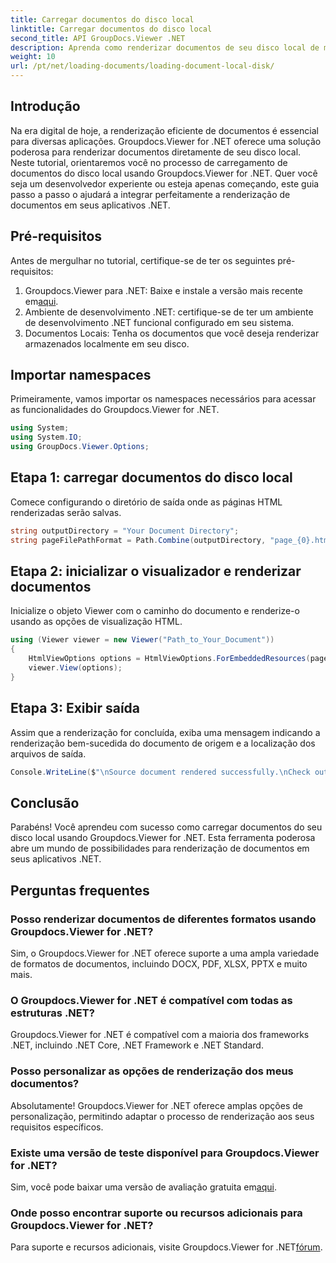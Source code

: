 ```yaml
---
title: Carregar documentos do disco local
linktitle: Carregar documentos do disco local
second_title: API GroupDocs.Viewer .NET
description: Aprenda como renderizar documentos de seu disco local de maneira transparente usando Groupdocs.Viewer for .NET. Aprimore seus aplicativos .NET com documentos eficientes.
weight: 10
url: /pt/net/loading-documents/loading-document-local-disk/
---
```

## Introdução
Na era digital de hoje, a renderização eficiente de documentos é essencial para diversas aplicações. Groupdocs.Viewer for .NET oferece uma solução poderosa para renderizar documentos diretamente de seu disco local. Neste tutorial, orientaremos você no processo de carregamento de documentos do disco local usando Groupdocs.Viewer for .NET. Quer você seja um desenvolvedor experiente ou esteja apenas começando, este guia passo a passo o ajudará a integrar perfeitamente a renderização de documentos em seus aplicativos .NET.
## Pré-requisitos
Antes de mergulhar no tutorial, certifique-se de ter os seguintes pré-requisitos:
1.  Groupdocs.Viewer para .NET: Baixe e instale a versão mais recente em[aqui](https://releases.groupdocs.com/viewer/net/).
2. Ambiente de desenvolvimento .NET: certifique-se de ter um ambiente de desenvolvimento .NET funcional configurado em seu sistema.
3. Documentos Locais: Tenha os documentos que você deseja renderizar armazenados localmente em seu disco.

## Importar namespaces
Primeiramente, vamos importar os namespaces necessários para acessar as funcionalidades do Groupdocs.Viewer for .NET.
```csharp
using System;
using System.IO;
using GroupDocs.Viewer.Options;
```
## Etapa 1: carregar documentos do disco local
Comece configurando o diretório de saída onde as páginas HTML renderizadas serão salvas.
```csharp
string outputDirectory = "Your Document Directory";
string pageFilePathFormat = Path.Combine(outputDirectory, "page_{0}.html");
```
## Etapa 2: inicializar o visualizador e renderizar documentos
Inicialize o objeto Viewer com o caminho do documento e renderize-o usando as opções de visualização HTML.
```csharp
using (Viewer viewer = new Viewer("Path_to_Your_Document"))
{
    HtmlViewOptions options = HtmlViewOptions.ForEmbeddedResources(pageFilePathFormat);
    viewer.View(options);
}
```
## Etapa 3: Exibir saída
Assim que a renderização for concluída, exiba uma mensagem indicando a renderização bem-sucedida do documento de origem e a localização dos arquivos de saída.
```csharp
Console.WriteLine($"\nSource document rendered successfully.\nCheck output in {outputDirectory}.");
```

## Conclusão
Parabéns! Você aprendeu com sucesso como carregar documentos do seu disco local usando Groupdocs.Viewer for .NET. Esta ferramenta poderosa abre um mundo de possibilidades para renderização de documentos em seus aplicativos .NET.
## Perguntas frequentes
### Posso renderizar documentos de diferentes formatos usando Groupdocs.Viewer for .NET?
Sim, o Groupdocs.Viewer for .NET oferece suporte a uma ampla variedade de formatos de documentos, incluindo DOCX, PDF, XLSX, PPTX e muito mais.
### O Groupdocs.Viewer for .NET é compatível com todas as estruturas .NET?
Groupdocs.Viewer for .NET é compatível com a maioria dos frameworks .NET, incluindo .NET Core, .NET Framework e .NET Standard.
### Posso personalizar as opções de renderização dos meus documentos?
Absolutamente! Groupdocs.Viewer for .NET oferece amplas opções de personalização, permitindo adaptar o processo de renderização aos seus requisitos específicos.
### Existe uma versão de teste disponível para Groupdocs.Viewer for .NET?
Sim, você pode baixar uma versão de avaliação gratuita em[aqui](https://releases.groupdocs.com/).
### Onde posso encontrar suporte ou recursos adicionais para Groupdocs.Viewer for .NET?
 Para suporte e recursos adicionais, visite Groupdocs.Viewer for .NET[fórum](https://forum.groupdocs.com/c/viewer/9).